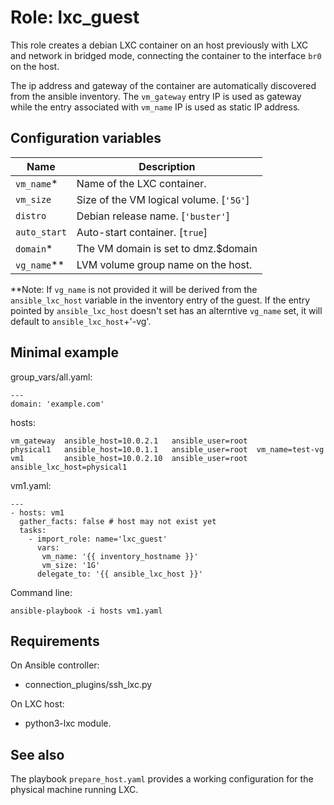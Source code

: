 # Role: lxc_guest

This role creates a debian LXC container on an host previously with LXC
and network in bridged mode, connecting the container to the interface
`br0` on the host.

The ip address and gateway of the container are automatically discovered
from the ansible inventory. The `vm_gateway` entry IP is used as gateway
while the entry associated with `vm_name` IP is used as static IP
address.

## Configuration variables

| Name         | Description                             |
|--------------|-----------------------------------------|
| `vm_name`*   | Name of the LXC container.              |
| `vm_size`    | Size of the VM logical volume. [`'5G'`] |
| `distro`     | Debian release name. [`'buster'`]       |
| `auto_start` | Auto-start container. [`true`]          |
| `domain`*    | The VM domain is set to dmz.$domain     |
| `vg_name`**  | LVM volume group name on the host.      |

**Note: If `vg_name` is not provided it will be derived from the
        `ansible_lxc_host` variable in the inventory entry of the guest.
		If the entry pointed by `ansible_lxc_host` doesn't set has an
		alterntive `vg_name` set, it will default to `ansible_lxc_host`+'-vg'.

## Minimal example

group_vars/all.yaml:

	---
	domain: 'example.com'

hosts:

	vm_gateway  ansible_host=10.0.2.1   ansible_user=root
	physical1   ansible_host=10.0.1.1   ansible_user=root  vm_name=test-vg
	vm1         ansible_host=10.0.2.10  ansible_user=root  ansible_lxc_host=physical1

vm1.yaml:

	---
	- hosts: vm1
	  gather_facts: false # host may not exist yet
	  tasks:
	    - import_role: name='lxc_guest'
		  vars:
		   vm_name: '{{ inventory_hostname }}'
		   vm_size: '1G'
	      delegate_to: '{{ ansible_lxc_host }}'

Command line:

	ansible-playbook -i hosts vm1.yaml

## Requirements

On Ansible controller:

- connection_plugins/ssh_lxc.py

On LXC host:

- python3-lxc module.


## See also

The playbook `prepare_host.yaml` provides a working configuration for
the physical machine running LXC.


